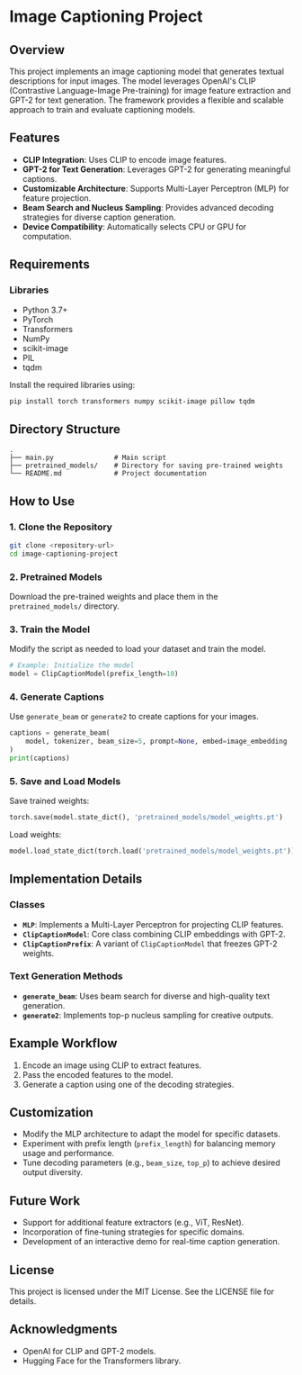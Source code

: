 # Image Captioning Project

## Overview
This project implements an image captioning model that generates textual descriptions for input images. The model leverages OpenAI's CLIP (Contrastive Language-Image Pre-training) for image feature extraction and GPT-2 for text generation. The framework provides a flexible and scalable approach to train and evaluate captioning models.

## Features
- **CLIP Integration**: Uses CLIP to encode image features.
- **GPT-2 for Text Generation**: Leverages GPT-2 for generating meaningful captions.
- **Customizable Architecture**: Supports Multi-Layer Perceptron (MLP) for feature projection.
- **Beam Search and Nucleus Sampling**: Provides advanced decoding strategies for diverse caption generation.
- **Device Compatibility**: Automatically selects CPU or GPU for computation.

## Requirements
### Libraries
- Python 3.7+
- PyTorch
- Transformers
- NumPy
- scikit-image
- PIL
- tqdm

Install the required libraries using:
```bash
pip install torch transformers numpy scikit-image pillow tqdm
```

## Directory Structure
```
.
├── main.py               # Main script
├── pretrained_models/    # Directory for saving pre-trained weights
└── README.md             # Project documentation
```

## How to Use

### 1. Clone the Repository
```bash
git clone <repository-url>
cd image-captioning-project
```

### 2. Pretrained Models
Download the pre-trained weights and place them in the `pretrained_models/` directory.

### 3. Train the Model
Modify the script as needed to load your dataset and train the model.
```python
# Example: Initialize the model
model = ClipCaptionModel(prefix_length=10)
```

### 4. Generate Captions
Use `generate_beam` or `generate2` to create captions for your images.
```python
captions = generate_beam(
    model, tokenizer, beam_size=5, prompt=None, embed=image_embedding
)
print(captions)
```

### 5. Save and Load Models
Save trained weights:
```python
torch.save(model.state_dict(), 'pretrained_models/model_weights.pt')
```
Load weights:
```python
model.load_state_dict(torch.load('pretrained_models/model_weights.pt'))
```

## Implementation Details
### Classes
- **`MLP`**: Implements a Multi-Layer Perceptron for projecting CLIP features.
- **`ClipCaptionModel`**: Core class combining CLIP embeddings with GPT-2.
- **`ClipCaptionPrefix`**: A variant of `ClipCaptionModel` that freezes GPT-2 weights.

### Text Generation Methods
- **`generate_beam`**: Uses beam search for diverse and high-quality text generation.
- **`generate2`**: Implements top-p nucleus sampling for creative outputs.

## Example Workflow
1. Encode an image using CLIP to extract features.
2. Pass the encoded features to the model.
3. Generate a caption using one of the decoding strategies.

## Customization
- Modify the MLP architecture to adapt the model for specific datasets.
- Experiment with prefix length (`prefix_length`) for balancing memory usage and performance.
- Tune decoding parameters (e.g., `beam_size`, `top_p`) to achieve desired output diversity.

## Future Work
- Support for additional feature extractors (e.g., ViT, ResNet).
- Incorporation of fine-tuning strategies for specific domains.
- Development of an interactive demo for real-time caption generation.

## License
This project is licensed under the MIT License. See the LICENSE file for details.

## Acknowledgments
- OpenAI for CLIP and GPT-2 models.
- Hugging Face for the Transformers library.

